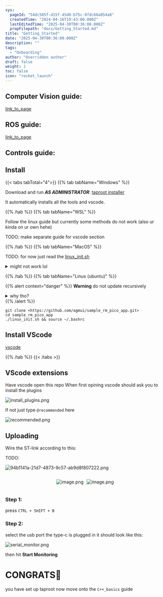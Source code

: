 ```yaml
---
sys:
  pageId: "54dc585f-d15f-45d0-b75c-8fdc66a854a8"
  createdTime: "2024-04-16T19:43:00.000Z"
  lastEditedTime: "2025-04-30T00:36:00.000Z"
  propFilepath: "docs/Getting_Started.md"
title: "Getting_Started"
date: "2025-04-30T00:36:00.000Z"
description: ""
tags:
  - "Onboarding"
author: "Overridden author"
draft: false
weight: 1
toc: false
icon: "rocket_launch"
---
```


## Computer Vision guide:

[link_to_page](86d45bc0-388b-4d26-8848-44f255f73d0e)

## ROS guide:

[link_to_page](3c76c1de-ec8f-46d6-8b0a-294005edc2d5)

## Controls guide:

## Install

{{< tabs tabTotal="4">}}
{{% tab tabName="Windows" %}}

Download and run _**AS ADMINISTRATOR**_: [taproot installer](https://github.com/Thornbots/TeachingFreshies/releases/tag/1.0)

It automatically installs all the tools and vscode.

{{% /tab %}}
{{% tab tabName="WSL" %}}

Follow the linux guide but currently some methods do not work (also ur kinda on ur own hehe)

TODO: make separate guide for vscode section

{{% /tab %}}
{{% tab tabName="MacOS" %}}

TODO: for now just read the [linux_init.sh](https://github.com/agmui/sample_rm_pico_app/blob/main/linux_init.sh)

<details>
<summary>might not work lol</summary>

`brew install libusb pkg-config`

Next install: [vscode](https://code.visualstudio.com/Download)

</details>

{{% /tab %}}
{{% tab tabName="Linux (ubuntu)" %}}

{{% alert context="danger" %}}
**Warning** do not update recursively
<details>
<summary>why tho?</summary>
There are some submodules that may go on for a while (like tinyusb) and I highly
recommend you don't need to get them.
If you want to see what submodules I update just look in `linux_init.sh`
</details>
{{% /alert %}}

```shell
git clone <https://github.com/agmui/sample_rm_pico_app.git>
cd sample_rm_pico_app
./linux_init.sh && source ~/.bashrc
```

## Install VScode

[vscode](https://code.visualstudio.com/Download)

{{% /tab %}}
{{< /tabs >}}

## VScode extensions

Have vscode open this repo
When first opining vscode should ask you to install the plugins

![install_plugins.png](https://prod-files-secure.s3.us-west-2.amazonaws.com/d518164a-d88e-44d1-a4ee-3adb3bd8bce0/89bd30f0-1825-4e77-867b-0a41ce370880/install_plugins.png?X-Amz-Algorithm=AWS4-HMAC-SHA256&X-Amz-Content-Sha256=UNSIGNED-PAYLOAD&X-Amz-Credential=ASIAZI2LB466YQAE4GGG%2F20250806%2Fus-west-2%2Fs3%2Faws4_request&X-Amz-Date=20250806T061629Z&X-Amz-Expires=3600&X-Amz-Security-Token=IQoJb3JpZ2luX2VjEDYaCXVzLXdlc3QtMiJGMEQCICkMsyktjgS7nffdZ7P%2BImrXB7eZQv%2BgcVqK7MmZUZT9AiBQhlFYYmfMWKqJHSkU0JlgUzgxxlF0lkxlpIfMYRn0YSr%2FAwhuEAAaDDYzNzQyMzE4MzgwNSIMO7r9rDjWqwBW6rKMKtwDWPdFf%2BczpZbZmQDIdP1PME5b63yxJwxFRei%2Bpa0JF7YQbVG94OJAA%2B3QIjBSC21kGL2KKTabrckQ3kxSxW%2BVTkORdYY71Ewmaz443C8pWyJZD7lNc%2BpVe2i2n%2BhZhlEiAbPxNhq1PN6ADP3LuZ1%2FNzgyn5DJNxn%2FKD9B8L6Q3iykS3Ku51j0xxzLx8udPobxb%2BSj1HmKMHe6rnHy%2FD05me%2FkNGMywVb7pOzCAV3ipj%2BuKVxE%2Ft9pxCRHWyV8YFYidFJcM5hSY%2F576G%2F9xdIfRZimCPvhTI93xno8fnrNZHIVULAUxk36Lij%2Fm94Z7PQDucspYyrrMgq7YEAUea9r%2FTbBwlhm6inNrY%2BSLBHpciyrYX6N8%2FEtc%2BwxBcpeIHAPme3UBBs8O4H6dWerjlG3XdfqGqsDDJQ4rP1a2UvRnSo5%2Br0F%2FVdM4BvIs7ixHrezcgt%2Bcs6MzlPyWaHh7GBa90A1%2BIT5odpLBsyqlJGI2rIVBIcTzs8xHEvr4%2FkGtD5K1poDc5s%2FvwJ0MnF20Ik2Zb9QLPnGgh0nKBpnUZPoshZqkCoX7kyfgXQ8at8Jn7C5ef%2B6XovUhePhQQYrRriVcljiPEk1kiauE4u5qEdM61fkECUtS7%2FzZHVov7QwycvLxAY6pgHI2LjnBvteMOMB6wd8bfvDVQO0VfiGGI6aYgTenlUYVEf%2BYN4C5EQS3wP6JsmYJuJH9JaPuUUyvSeeCE1mDfcXi89r7OsuoAuIDVkzTXC5a%2BkOzo7MWLfe8iCxXS3tLD%2B6d7V71%2F7l2NLyzpHEs9%2FHp9IYlNIZJsbBrBW7zjrvCJqkN7c24hlBYdxT4vIwZnZZJkshfvxktP%2Fl5oAz7zMdWQjCdQpf&X-Amz-Signature=0b4a95e24213d158167950cbf41a401ca6a1bd523deeca4318029a2b769a23fc&X-Amz-SignedHeaders=host&x-amz-checksum-mode=ENABLED&x-id=GetObject)

If not just type `@recommended` here  

![recommended.png](https://prod-files-secure.s3.us-west-2.amazonaws.com/d518164a-d88e-44d1-a4ee-3adb3bd8bce0/61e661e9-5d85-4dfc-be0d-8d2097a5e793/recommended.png?X-Amz-Algorithm=AWS4-HMAC-SHA256&X-Amz-Content-Sha256=UNSIGNED-PAYLOAD&X-Amz-Credential=ASIAZI2LB466YQAE4GGG%2F20250806%2Fus-west-2%2Fs3%2Faws4_request&X-Amz-Date=20250806T061629Z&X-Amz-Expires=3600&X-Amz-Security-Token=IQoJb3JpZ2luX2VjEDYaCXVzLXdlc3QtMiJGMEQCICkMsyktjgS7nffdZ7P%2BImrXB7eZQv%2BgcVqK7MmZUZT9AiBQhlFYYmfMWKqJHSkU0JlgUzgxxlF0lkxlpIfMYRn0YSr%2FAwhuEAAaDDYzNzQyMzE4MzgwNSIMO7r9rDjWqwBW6rKMKtwDWPdFf%2BczpZbZmQDIdP1PME5b63yxJwxFRei%2Bpa0JF7YQbVG94OJAA%2B3QIjBSC21kGL2KKTabrckQ3kxSxW%2BVTkORdYY71Ewmaz443C8pWyJZD7lNc%2BpVe2i2n%2BhZhlEiAbPxNhq1PN6ADP3LuZ1%2FNzgyn5DJNxn%2FKD9B8L6Q3iykS3Ku51j0xxzLx8udPobxb%2BSj1HmKMHe6rnHy%2FD05me%2FkNGMywVb7pOzCAV3ipj%2BuKVxE%2Ft9pxCRHWyV8YFYidFJcM5hSY%2F576G%2F9xdIfRZimCPvhTI93xno8fnrNZHIVULAUxk36Lij%2Fm94Z7PQDucspYyrrMgq7YEAUea9r%2FTbBwlhm6inNrY%2BSLBHpciyrYX6N8%2FEtc%2BwxBcpeIHAPme3UBBs8O4H6dWerjlG3XdfqGqsDDJQ4rP1a2UvRnSo5%2Br0F%2FVdM4BvIs7ixHrezcgt%2Bcs6MzlPyWaHh7GBa90A1%2BIT5odpLBsyqlJGI2rIVBIcTzs8xHEvr4%2FkGtD5K1poDc5s%2FvwJ0MnF20Ik2Zb9QLPnGgh0nKBpnUZPoshZqkCoX7kyfgXQ8at8Jn7C5ef%2B6XovUhePhQQYrRriVcljiPEk1kiauE4u5qEdM61fkECUtS7%2FzZHVov7QwycvLxAY6pgHI2LjnBvteMOMB6wd8bfvDVQO0VfiGGI6aYgTenlUYVEf%2BYN4C5EQS3wP6JsmYJuJH9JaPuUUyvSeeCE1mDfcXi89r7OsuoAuIDVkzTXC5a%2BkOzo7MWLfe8iCxXS3tLD%2B6d7V71%2F7l2NLyzpHEs9%2FHp9IYlNIZJsbBrBW7zjrvCJqkN7c24hlBYdxT4vIwZnZZJkshfvxktP%2Fl5oAz7zMdWQjCdQpf&X-Amz-Signature=f512dd61cdcd7e3d2474af031afb8a4968e50626531f0e0c731d12f167029e31&X-Amz-SignedHeaders=host&x-amz-checksum-mode=ENABLED&x-id=GetObject)

## Uploading

Wire the ST-link according to this:

TODO:

![94b1141a-21d7-4873-9c57-ab9d8f807222.png](https://prod-files-secure.s3.us-west-2.amazonaws.com/d518164a-d88e-44d1-a4ee-3adb3bd8bce0/e5fad17d-ab82-4300-9f4c-505ab4b1202c/94b1141a-21d7-4873-9c57-ab9d8f807222.png?X-Amz-Algorithm=AWS4-HMAC-SHA256&X-Amz-Content-Sha256=UNSIGNED-PAYLOAD&X-Amz-Credential=ASIAZI2LB466YQAE4GGG%2F20250806%2Fus-west-2%2Fs3%2Faws4_request&X-Amz-Date=20250806T061629Z&X-Amz-Expires=3600&X-Amz-Security-Token=IQoJb3JpZ2luX2VjEDYaCXVzLXdlc3QtMiJGMEQCICkMsyktjgS7nffdZ7P%2BImrXB7eZQv%2BgcVqK7MmZUZT9AiBQhlFYYmfMWKqJHSkU0JlgUzgxxlF0lkxlpIfMYRn0YSr%2FAwhuEAAaDDYzNzQyMzE4MzgwNSIMO7r9rDjWqwBW6rKMKtwDWPdFf%2BczpZbZmQDIdP1PME5b63yxJwxFRei%2Bpa0JF7YQbVG94OJAA%2B3QIjBSC21kGL2KKTabrckQ3kxSxW%2BVTkORdYY71Ewmaz443C8pWyJZD7lNc%2BpVe2i2n%2BhZhlEiAbPxNhq1PN6ADP3LuZ1%2FNzgyn5DJNxn%2FKD9B8L6Q3iykS3Ku51j0xxzLx8udPobxb%2BSj1HmKMHe6rnHy%2FD05me%2FkNGMywVb7pOzCAV3ipj%2BuKVxE%2Ft9pxCRHWyV8YFYidFJcM5hSY%2F576G%2F9xdIfRZimCPvhTI93xno8fnrNZHIVULAUxk36Lij%2Fm94Z7PQDucspYyrrMgq7YEAUea9r%2FTbBwlhm6inNrY%2BSLBHpciyrYX6N8%2FEtc%2BwxBcpeIHAPme3UBBs8O4H6dWerjlG3XdfqGqsDDJQ4rP1a2UvRnSo5%2Br0F%2FVdM4BvIs7ixHrezcgt%2Bcs6MzlPyWaHh7GBa90A1%2BIT5odpLBsyqlJGI2rIVBIcTzs8xHEvr4%2FkGtD5K1poDc5s%2FvwJ0MnF20Ik2Zb9QLPnGgh0nKBpnUZPoshZqkCoX7kyfgXQ8at8Jn7C5ef%2B6XovUhePhQQYrRriVcljiPEk1kiauE4u5qEdM61fkECUtS7%2FzZHVov7QwycvLxAY6pgHI2LjnBvteMOMB6wd8bfvDVQO0VfiGGI6aYgTenlUYVEf%2BYN4C5EQS3wP6JsmYJuJH9JaPuUUyvSeeCE1mDfcXi89r7OsuoAuIDVkzTXC5a%2BkOzo7MWLfe8iCxXS3tLD%2B6d7V71%2F7l2NLyzpHEs9%2FHp9IYlNIZJsbBrBW7zjrvCJqkN7c24hlBYdxT4vIwZnZZJkshfvxktP%2Fl5oAz7zMdWQjCdQpf&X-Amz-Signature=b33fb272532f03e3832f0ddec1e4e88b4363929247bf86bd2ba7ba87bbdf983b&X-Amz-SignedHeaders=host&x-amz-checksum-mode=ENABLED&x-id=GetObject)

<div style="display: flex;flex-direction: row; column-gap:10px; max-width: 630px;justify-content: center;">
<div>

![image.png](https://prod-files-secure.s3.us-west-2.amazonaws.com/d518164a-d88e-44d1-a4ee-3adb3bd8bce0/210ecb78-1116-4d7b-b9b7-2292f66fa2c2/image.png?X-Amz-Algorithm=AWS4-HMAC-SHA256&X-Amz-Content-Sha256=UNSIGNED-PAYLOAD&X-Amz-Credential=ASIAZI2LB466UZLGDXJ5%2F20250806%2Fus-west-2%2Fs3%2Faws4_request&X-Amz-Date=20250806T061631Z&X-Amz-Expires=3600&X-Amz-Security-Token=IQoJb3JpZ2luX2VjEDYaCXVzLXdlc3QtMiJIMEYCIQDzt3f4x%2FKDf7tVtGGnw3vU9bej4kU2FPd4OnbicpJ%2FUgIhAKD4zOtOoMD8ovbHk7sqGVV3hH6wTz%2FrxUQZT4Ap4TVNKv8DCG4QABoMNjM3NDIzMTgzODA1IgysMIi3dQ9IbdZbaQcq3AOE0nWP3zdLj4BE0zHnPvL%2Fjz7QgFBj2IYvfzAuQo3SCr%2Bk16eqJkVW%2FyzhW2%2FJsBQgYBd62Nabw7Qi330k89gQys14Id%2FmD9EGjTvgKwBB0vmwhuK6f1oULaPgDLovELG4HwIyDqu5FMOL5HloUgnU1Ekz32YXzFAyWnAyaJotZ9XfLbiGLYpaSLbGdwlnZ9yXD1DipQUqglT5V1rkjNxe2pWhul4EEllvlUQsncYephDr5aEzvdi%2FGzF4Jv9URMq2h%2F5ob4Nhk2tSO%2BEXRP%2F7KHBxPUfuO%2BpsYROA41PbGRvwlMhufFcxu8Tn6OvHrY86ruFJ5Uim1tMHKfmbHx%2FyVhl3K4t87dfey6GBpWDxRkdniH3X%2FAE%2BRAekb4tFbJKpavJ39A7JuaP3iXZIra2jz5w1cTKbmnE9uUCOo36022oXkMzWy02qswSdYxFJpUJd3GCGAHy8vsUYyG2jGWsF8%2FYYBI5MO4w1wDlo9gkFr56PNveihKUhl55MGUlXNadqpP091Jc4bsVmem8b81IJEVbXg7Wyh3uteir4IavfbcNaEqVfN26Fomv7x80SHa5gYBJzu3DDuSG2lSG1sBF7WrowKN0K133Yb8yigpXM6W81Qys2Qez079AL%2FDCny8vEBjqkARdV3BowMZZIqpSY84BLhoKTvsF%2FyEwzQCRKq6DW9LNrMKP5mPw6IfxnZktR5Y4EZcNTt3ZXaAAoqHJdIOLbWO8h7ioJvVIzw7R7PVciaaBpcmEcFk6adiTaNdWkmx2cY9JT65vRzqo0oFgr51z4did55qJCSYTHRxO0fUE4FnasFl3OYsmIimP7xOJmFv8YHpbeZ%2BPttul1lTTRajRdqoO2YJO%2F&X-Amz-Signature=247440b2eb32d60463745c1a5602bc66c50294a98aaa49c4cee9f7c237854183&X-Amz-SignedHeaders=host&x-amz-checksum-mode=ENABLED&x-id=GetObject)

</div>
<div>

![image.png](https://prod-files-secure.s3.us-west-2.amazonaws.com/d518164a-d88e-44d1-a4ee-3adb3bd8bce0/33a0fd0f-8ca6-4a86-8e09-26e95ded1fff/image.png?X-Amz-Algorithm=AWS4-HMAC-SHA256&X-Amz-Content-Sha256=UNSIGNED-PAYLOAD&X-Amz-Credential=ASIAZI2LB466VKJ5H3HR%2F20250806%2Fus-west-2%2Fs3%2Faws4_request&X-Amz-Date=20250806T061632Z&X-Amz-Expires=3600&X-Amz-Security-Token=IQoJb3JpZ2luX2VjEDYaCXVzLXdlc3QtMiJIMEYCIQCcXQv3R4ItIU2CdSUd7A7qeCTj05z1FfkOpsx966kesQIhALEHeMhtsnkUnIvu%2FU8AecowVBAsdEQDPUElopOr9lZuKv8DCG4QABoMNjM3NDIzMTgzODA1IgwnviakR93Wmumuod8q3ANBvpoQmP78lE9J2Zl%2BZkZM9sKZkWRo4hxxhEjemYG8szJ2HwO5nYtDEl6UAV7KFAdrwDNe%2FEu0%2Fqb1MkEJnkA0PQx%2BYfYPoKso4zvEGiltfYfZqxOG4R8PoS0VEUtJvJuxBfaOZobijUQXgyoEYQ2NyA498Tr9JLHuj8OnmCz2%2F%2FmqJg7Vs5SbiupWGrvD9MpYI7daHkmYDz8QHDfziMVUEqCivHe7W8%2F2Z665M8Hg%2BdAjt63%2Baonk3j7JIYRBWlDNxrXUYRpw87LRIrR8mIk4pQkJygujtV4z5lmLP9PXC6THo00nQOW%2FaOZvELrR0%2FenaLdxkquzKlMw42Y65x2HsKU1qIBeXwlaXFQzQ4YHsLN0ELABEWccK5hmVR%2FgOANguZ6YkNVy9ttpziZlJO9MAVJKGz%2BJQ5jwnNvyEhPbGWnziTcwouuTVlTSqyGeecKAuDsQtIJ%2BE6BcanE3GHCyYdL68lOqgkRyW%2FfQOSaT8dEmSOjctiwEu%2FUoaW03R6Sj%2Bf24vtXKxemC3x%2F5%2FvaCD0ehBCPTEQKQRofTeTNfaNZc440iwccO7%2B%2BwsvDlElU2b0jW4mE5RvyBl%2BLvSMWijYP%2F8U55vs55r9j1j8avfwMSN0Q%2BuRFZYnmCVjCfy8vEBjqkAW3NA5Fs12f%2FO86X%2Bgso72QDPlpK1fxWey3BjcA4kzFY5HSU6i8CDtwaEoaXwd%2FNlRIaGMOTMMuCg8BTiqIWQbu0fbM0tEWueAfzohHMAChpEwzflhdTRVislGiOJhAFbX8i6BlvQdRMLwC8vRlElDhv4czCuT0bANoBd2K%2F9Gtix40EaxaExtBCU9o1O%2BSdKkNiUgfyu8GMTwWXa%2B%2FlnLtx%2BePc&X-Amz-Signature=a780950780a3e05f1b240bf7cb329dc5d7bb5ae1f6a808391bbffe7bf558ee8f&X-Amz-SignedHeaders=host&x-amz-checksum-mode=ENABLED&x-id=GetObject)

</div>
</div>

### Step 1:

press `CTRL + SHIFT + B`

### Step 2:

select the usb port the type-c is plugged in it should look like this:

![serial_monitor.png](https://prod-files-secure.s3.us-west-2.amazonaws.com/d518164a-d88e-44d1-a4ee-3adb3bd8bce0/f03f4774-05d4-4393-b6a0-d5efb6d315ab/serial_monitor.png?X-Amz-Algorithm=AWS4-HMAC-SHA256&X-Amz-Content-Sha256=UNSIGNED-PAYLOAD&X-Amz-Credential=ASIAZI2LB466YQAE4GGG%2F20250806%2Fus-west-2%2Fs3%2Faws4_request&X-Amz-Date=20250806T061629Z&X-Amz-Expires=3600&X-Amz-Security-Token=IQoJb3JpZ2luX2VjEDYaCXVzLXdlc3QtMiJGMEQCICkMsyktjgS7nffdZ7P%2BImrXB7eZQv%2BgcVqK7MmZUZT9AiBQhlFYYmfMWKqJHSkU0JlgUzgxxlF0lkxlpIfMYRn0YSr%2FAwhuEAAaDDYzNzQyMzE4MzgwNSIMO7r9rDjWqwBW6rKMKtwDWPdFf%2BczpZbZmQDIdP1PME5b63yxJwxFRei%2Bpa0JF7YQbVG94OJAA%2B3QIjBSC21kGL2KKTabrckQ3kxSxW%2BVTkORdYY71Ewmaz443C8pWyJZD7lNc%2BpVe2i2n%2BhZhlEiAbPxNhq1PN6ADP3LuZ1%2FNzgyn5DJNxn%2FKD9B8L6Q3iykS3Ku51j0xxzLx8udPobxb%2BSj1HmKMHe6rnHy%2FD05me%2FkNGMywVb7pOzCAV3ipj%2BuKVxE%2Ft9pxCRHWyV8YFYidFJcM5hSY%2F576G%2F9xdIfRZimCPvhTI93xno8fnrNZHIVULAUxk36Lij%2Fm94Z7PQDucspYyrrMgq7YEAUea9r%2FTbBwlhm6inNrY%2BSLBHpciyrYX6N8%2FEtc%2BwxBcpeIHAPme3UBBs8O4H6dWerjlG3XdfqGqsDDJQ4rP1a2UvRnSo5%2Br0F%2FVdM4BvIs7ixHrezcgt%2Bcs6MzlPyWaHh7GBa90A1%2BIT5odpLBsyqlJGI2rIVBIcTzs8xHEvr4%2FkGtD5K1poDc5s%2FvwJ0MnF20Ik2Zb9QLPnGgh0nKBpnUZPoshZqkCoX7kyfgXQ8at8Jn7C5ef%2B6XovUhePhQQYrRriVcljiPEk1kiauE4u5qEdM61fkECUtS7%2FzZHVov7QwycvLxAY6pgHI2LjnBvteMOMB6wd8bfvDVQO0VfiGGI6aYgTenlUYVEf%2BYN4C5EQS3wP6JsmYJuJH9JaPuUUyvSeeCE1mDfcXi89r7OsuoAuIDVkzTXC5a%2BkOzo7MWLfe8iCxXS3tLD%2B6d7V71%2F7l2NLyzpHEs9%2FHp9IYlNIZJsbBrBW7zjrvCJqkN7c24hlBYdxT4vIwZnZZJkshfvxktP%2Fl5oAz7zMdWQjCdQpf&X-Amz-Signature=f6b21860f1ecb6a229b475282a32bc1699a32de51f37bf46be06aba630ea5850&X-Amz-SignedHeaders=host&x-amz-checksum-mode=ENABLED&x-id=GetObject)

then hit **Start Monitoring**

# CONGRATS🎉

you have set up taproot now move onto the `C++_basics` guide
